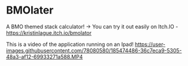 # BMOlater
 A BMO themed stack calculator!
-> You can try it out easily on Itch.IO - https://kristinlague.itch.io/bmolator

This is a video of the application running on an Ipad! 
https://user-images.githubusercontent.com/78080580/185474486-36c7eca9-5305-48a3-af12-69933271a588.MP4

